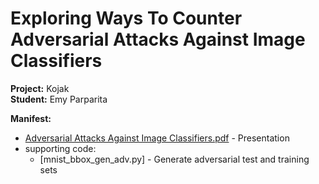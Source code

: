 #  Exploring Ways To Counter Adversarial Attacks Against Image Classifiers

**Project:** Kojak   
**Student:** Emy Parparita   

**Manifest:**  
  - [Adversarial Attacks Against Image Classifiers.pdf](Adversarial%20Attacks%20Against%20Image%20Classifiers.pdf) - Presentation
  - supporting code:   
     - [mnist_bbox_gen_adv.py] - Generate adversarial test and training sets
